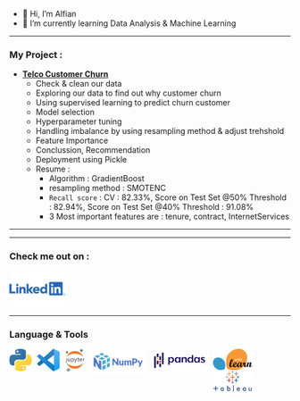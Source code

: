 - 👋 Hi, I’m Alfian
- 🌱 I’m currently learning Data Analysis & Machine Learning

---
### My Project : 
- [**Telco Customer Churn**](https://nbviewer.org/github/FiguringThingsOut/DataSciencePortofolio/blob/main/Supervised_ML_TelcoCustomerChurn/Supervised%20Learning%20-%20TELCO%20Customer%20Churn%20R1.ipynb)
  - Check & clean our data
  - Exploring our data to find out why customer churn
  - Using supervised learning to predict churn customer
  - Model selection
  - Hyperparameter tuning
  - Handling imbalance by using resampling method & adjust trehshold
  - Feature Importance
  - Conclussion, Recommendation
  - Deployment using Pickle
  - Resume : 
    - Algorithm : GradientBoost 
    - resampling method : SMOTENC
    - `Recall score` : CV : 82.33%, Score on Test Set @50% Threshold : 82.94%,  Score on Test Set @40% Threshold : 91.08%
    - 3 Most important features are : tenure, contract, InternetServices




---
---


### Check me out on : 
[<img alt="LinkedIn" width="100px" src="images/Linkedin-Logo-2048x1280.png" />](https://www.linkedin.com/in/alfian-05238b125/)


---

### Language & Tools
<img align="left" alt="Python" width="40px" src="images/5848152fcef1014c0b5e4967.png" style="padding-right:10px;" />
<img align="left" alt="Visual Studio Code" width="40px" src="images/Visual_Studio_Code_1.35_icon.svg.png" style="padding-right:10px;" />
<img align="left" alt="Jupyter Notebook" width="35px" src="images/1200px-Jupyter_logo.svg.png" style="padding-right:10px;" />
<img align="left" alt="Numpy" width="100px" src="images/1200px-NumPy_logo_2020.svg.png" style="padding-right:10px;" />
<img align="left" alt="Pandas" width="100px" src="images/Pandas_logo.svg.png" style="padding-right:10px;" />
<img align="left" alt="Scikit - Learn" width="70px" src="images/1280px-Scikit_learn_logo_small.svg.png" style="padding-right:10px;" />
<img align="left" alt="Tableau" width="70px" src="images/Tableau-Emblem.png" style="padding-right:10px;" />

<!---
FiguringThingsOut/FiguringThingsOut is a ✨ special ✨ repository because its `README.md` (this file) appears on your GitHub profile.
You can click the Preview link to take a look at your changes.
--->
